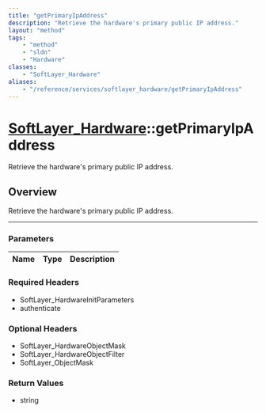 ```yaml
---
title: "getPrimaryIpAddress"
description: "Retrieve the hardware's primary public IP address."
layout: "method"
tags:
    - "method"
    - "sldn"
    - "Hardware"
classes:
    - "SoftLayer_Hardware"
aliases:
    - "/reference/services/softlayer_hardware/getPrimaryIpAddress"
---
```

# [SoftLayer_Hardware](/reference/services/SoftLayer_Hardware)::getPrimaryIpAddress


Retrieve the hardware's primary public IP address.


## Overview 
Retrieve the hardware's primary public IP address.

-----

### Parameters 
|Name | Type | Description |
| --- | --- | --- |


### Required Headers
* SoftLayer_HardwareInitParameters
* authenticate


### Optional Headers
* SoftLayer_HardwareObjectMask
* SoftLayer_HardwareObjectFilter
* SoftLayer_ObjectMask

### Return Values
* string




